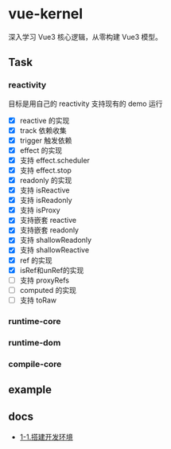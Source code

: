 # vue-kernel

深入学习 Vue3 核心逻辑，从零构建 Vue3 模型。


## Task

### reactivity
目标是用自己的 reactivity 支持现有的 demo 运行

- [x] reactive 的实现
- [x] track 依赖收集
- [x] trigger 触发依赖
- [x] effect 的实现
- [x] 支持 effect.scheduler
- [x] 支持 effect.stop
- [x] readonly 的实现
- [x] 支持 isReactive
- [x] 支持 isReadonly
- [x] 支持 isProxy
- [x] 支持嵌套 reactive
- [x] 支持嵌套 readonly
- [x] 支持 shallowReadonly
- [x] 支持 shallowReactive
- [x] ref 的实现
- [x] isRef和unRef的实现
- [ ] 支持 proxyRefs
- [ ] computed 的实现
- [ ] 支持 toRaw

### runtime-core

### runtime-dom

### compile-core


## example

## docs
* [1-1.搭建开发环境](./docs/1-1.setupDevEnv.md)
